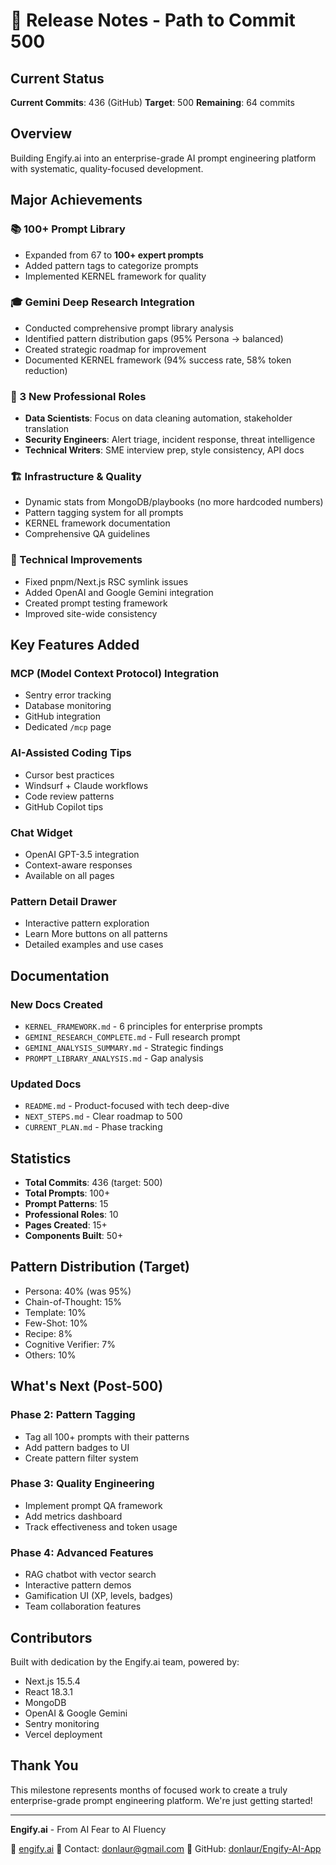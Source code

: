 # 🎉 Release Notes - Path to Commit 500

## Current Status

**Current Commits**: 436 (GitHub)
**Target**: 500
**Remaining**: 64 commits

## Overview

Building Engify.ai into an enterprise-grade AI prompt engineering platform with systematic, quality-focused development.

## Major Achievements

### 📚 100+ Prompt Library

- Expanded from 67 to **100+ expert prompts**
- Added pattern tags to categorize prompts
- Implemented KERNEL framework for quality

### 🎓 Gemini Deep Research Integration

- Conducted comprehensive prompt library analysis
- Identified pattern distribution gaps (95% Persona → balanced)
- Created strategic roadmap for improvement
- Documented KERNEL framework (94% success rate, 58% token reduction)

### 👥 3 New Professional Roles

- **Data Scientists**: Focus on data cleaning automation, stakeholder translation
- **Security Engineers**: Alert triage, incident response, threat intelligence
- **Technical Writers**: SME interview prep, style consistency, API docs

### 🏗️ Infrastructure & Quality

- Dynamic stats from MongoDB/playbooks (no more hardcoded numbers)
- Pattern tagging system for all prompts
- KERNEL framework documentation
- Comprehensive QA guidelines

### 🔧 Technical Improvements

- Fixed pnpm/Next.js RSC symlink issues
- Added OpenAI and Google Gemini integration
- Created prompt testing framework
- Improved site-wide consistency

## Key Features Added

### MCP (Model Context Protocol) Integration

- Sentry error tracking
- Database monitoring
- GitHub integration
- Dedicated `/mcp` page

### AI-Assisted Coding Tips

- Cursor best practices
- Windsurf + Claude workflows
- Code review patterns
- GitHub Copilot tips

### Chat Widget

- OpenAI GPT-3.5 integration
- Context-aware responses
- Available on all pages

### Pattern Detail Drawer

- Interactive pattern exploration
- Learn More buttons on all patterns
- Detailed examples and use cases

## Documentation

### New Docs Created

- `KERNEL_FRAMEWORK.md` - 6 principles for enterprise prompts
- `GEMINI_RESEARCH_COMPLETE.md` - Full research prompt
- `GEMINI_ANALYSIS_SUMMARY.md` - Strategic findings
- `PROMPT_LIBRARY_ANALYSIS.md` - Gap analysis

### Updated Docs

- `README.md` - Product-focused with tech deep-dive
- `NEXT_STEPS.md` - Clear roadmap to 500
- `CURRENT_PLAN.md` - Phase tracking

## Statistics

- **Total Commits**: 436 (target: 500)
- **Total Prompts**: 100+
- **Prompt Patterns**: 15
- **Professional Roles**: 10
- **Pages Created**: 15+
- **Components Built**: 50+

## Pattern Distribution (Target)

- Persona: 40% (was 95%)
- Chain-of-Thought: 15%
- Template: 10%
- Few-Shot: 10%
- Recipe: 8%
- Cognitive Verifier: 7%
- Others: 10%

## What's Next (Post-500)

### Phase 2: Pattern Tagging

- Tag all 100+ prompts with their patterns
- Add pattern badges to UI
- Create pattern filter system

### Phase 3: Quality Engineering

- Implement prompt QA framework
- Add metrics dashboard
- Track effectiveness and token usage

### Phase 4: Advanced Features

- RAG chatbot with vector search
- Interactive pattern demos
- Gamification UI (XP, levels, badges)
- Team collaboration features

## Contributors

Built with dedication by the Engify.ai team, powered by:

- Next.js 15.5.4
- React 18.3.1
- MongoDB
- OpenAI & Google Gemini
- Sentry monitoring
- Vercel deployment

## Thank You

This milestone represents months of focused work to create a truly enterprise-grade prompt engineering platform. We're just getting started!

---

**Engify.ai** - From AI Fear to AI Fluency

🔗 [engify.ai](https://engify.ai)
📧 Contact: donlaur@gmail.com
🐙 GitHub: [donlaur/Engify-AI-App](https://github.com/donlaur/Engify-AI-App)
